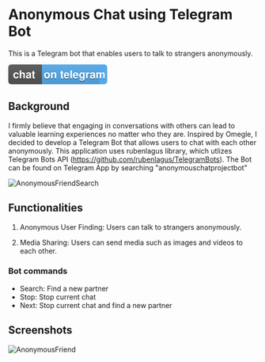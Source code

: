 # Anonymous Chat using Telegram Bot

This is a Telegram bot that enables users to talk to strangers anonymously.

[![Telegram](/TelegramBots.svg)](https://t.me/AnonymousChatProjectBot)


## Background
I firmly believe that engaging in conversations with others can lead to valuable learning experiences no matter who they are. Inspired by Omegle, I decided to develop a Telegram Bot that allows users to chat with each other anonymously. This application uses rubenlagus library, which utlizes Telegram Bots API (https://github.com/rubenlagus/TelegramBots). The Bot can be found on Telegram App by searching "anonymouschatprojectbot"


![AnonymousFriendSearch](https://github.com/sjadrian/java-anonymous-chat-telegram-bot/assets/93874977/abbbfc76-ecad-446a-85b4-0419411e751d)


## Functionalities
1. Anonymous User Finding: Users can talk to strangers anonymously. 

2. Media Sharing: Users can send media such as images and videos to each other.

### Bot commands
* Search: Find a new partner
* Stop: Stop current chat
* Next: Stop current chat and find a new partner
   
## Screenshots
![AnonymousFriend](https://github.com/sjadrian/java-anonymous-chat-telegram-bot/assets/93874977/d927e2b0-59a3-414d-a859-4e2ff5d4debe)



